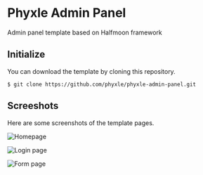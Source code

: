 # Phyxle Admin Panel

Admin panel template based on Halfmoon framework

## Initialize

You can download the template by cloning this repository.

```
$ git clone https://github.com/phyxle/phyxle-admin-panel.git
```

## Screeshots

Here are some screenshots of the template pages.

![Homepage](https://github.com/phyxle/admin-panel/raw/master/screenshots/index.png "Screenshot of Homepage")

![Login page](https://github.com/phyxle/admin-panel/raw/master/screenshots/login.png "Screenshot of Login Page")

![Form page](https://github.com/phyxle/admin-panel/raw/master/screenshots/form.png "Screenshot of Form Page")
